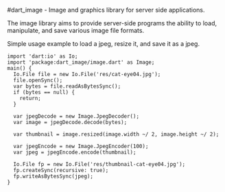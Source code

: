 #dart_image - Image and graphics library for server side applications.

The image library aims to provide server-side programs the ability to load,
manipulate, and save various image file formats.

Simple usage example to load a jpeg, resize it, and save it as a jpeg.

    import 'dart:io' as Io;
    import 'package:dart_image/image.dart' as Image;
    main() {
      Io.File file = new Io.File('res/cat-eye04.jpg');
      file.openSync();
      var bytes = file.readAsBytesSync();
      if (bytes == null) {
        return;
      }
    
      var jpegDecode = new Image.JpegDecoder();
      var image = jpegDecode.decode(bytes);
    
      var thumbnail = image.resized(image.width ~/ 2, image.height ~/ 2);
    
      var jpegEncode = new Image.JpegEncoder(100);
      var jpeg = jpegEncode.encode(thumbnail);
    
      Io.File fp = new Io.File('res/thumbnail-cat-eye04.jpg');
      fp.createSync(recursive: true);
      fp.writeAsBytesSync(jpeg);
    }
